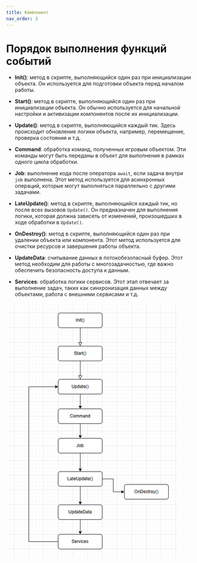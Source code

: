 ```yaml
---
title: Компонент
nav_order: 3
---
```


# Порядок выполнения функций событий

- **Init()**: метод в скрипте, выполняющийся один раз при инициализации объекта. Он используется для подготовки объекта перед началом работы.

- **Start()**: метод в скрипте, выполняющийся один раз при инициализации объекта. Он обычно используется для начальной настройки и активизации компонентов после их инициализации.

- **Update()**: метод в скрипте, выполняющийся каждый тик. Здесь происходит обновление логики объекта, например, перемещение, проверка состояния и т.д.

- **Command**: обработка команд, полученных игровым объектом. Эти команды могут быть переданы в объект для выполнения в рамках одного цикла обработки.

- **Job**: выполнение кода после оператора `await`, если задача внутри `job` выполнена. Этот метод используется для асинхронных операций, которые могут выполняться параллельно с другими задачами.

- **LateUpdate()**: метод в скрипте, выполняющийся каждый тик, но после всех вызовов `Update()`. Он предназначен для выполнения логики, которая должна зависеть от изменений, произошедших в ходе обработки в `Update()`.

- **OnDestroy()**: метод в скрипте, выполняющийся один раз при удалении объекта или компонента. Этот метод используется для очистки ресурсов и завершения работы объекта.

- **UpdateData**: считывание данных в потокобезопасный буфер. Этот метод необходим для работы с многозадачностью, где важно обеспечить безопасность доступа к данным.

- **Services**: обработка логики сервисов. Этот этап отвечает за выполнение задач, таких как синхронизация данных между объектами, работа с внешними сервисами и т.д.

![Screenshot of my project](images/component.png)
